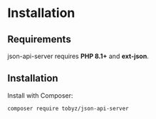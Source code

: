 # Installation

## Requirements

json-api-server requires **PHP 8.1+** and **ext-json**.

## Installation

Install with Composer:

```bash
composer require tobyz/json-api-server
```
